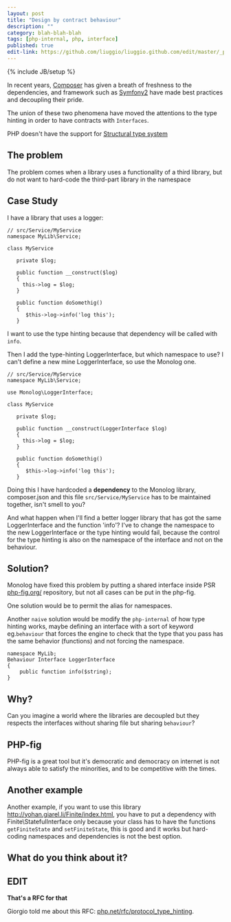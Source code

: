 ```yaml
---
layout: post
title: "Design by contract behaviour"
description: ""
category: blah-blah-blah
tags: [php-internal, php, interface]
published: true
edit-link: https://github.com/liuggio/liuggio.github.com/edit/master/_posts/2013-09-11-design-by-contract-behaviour.md
---
```

{% include JB/setup %}

In recent years, [Composer](http://getcomposer.org) has given a breath of freshness to the dependencies, and framework such as [Symfony2](http://www.symfony.com)
 have made best practices and decoupling their pride.

The union of these two phenomena have moved the attentions to the type hinting in order to have contracts with `Interfaces`.

PHP doesn't have the support for [Structural type system](http://en.wikipedia.org/wiki/Structural_type_system)

## The problem

The problem comes when a library uses a functionality of a third library, but do not want to hard-code the third-part library in the namespace


## Case Study

I have a library that uses a logger:

    // src/Service/MyService
    namespace MyLib\Service;

    class MyService

       private $log;

       public function __construct($log)
       {
         this->log = $log;
       }

       public function doSomethig()
       {
          $this->log->info('log this');
       }


I want to use the type hinting because that dependency will be called with `info`.

Then I add the type-hinting LoggerInterface, but which namespace to use?
I can't define a new mine LoggerInterface, so use the Monolog one.

    // src/Service/MyService
    namespace MyLib\Service;

    use Monolog\LoggerInterface;

    class MyService

       private $log;

       public function __construct(LoggerInterface $log)
       {
         this->log = $log;
       }

       public function doSomethig()
       {
          $this->log->info('log this');
       }


Doing this I have hardcoded a **dependency** to the Monolog library, composer.json and this file `src/Service/MyService` has to be maintained together,
isn't smell to you?


And what happen when I'll find a better logger library that has got the same LoggerInterface and the function 'info'?
I've to change the namespace to the new LoggerInterface or the type hinting would fail,
 because the control for the type hinting is also on the namespace of the interface and not on the behaviour.


## Solution?

Monolog have fixed this problem by putting a shared interface inside PSR [php-fig.org/](http://www.php-fig.org) repository, but not all cases can be put in the php-fig.

One solution would be to permit the alias for namespaces.

Another `naive` solution would be modify the `php-internal` of how type hinting works,
maybe defining an interface with a sort of keyword eg.`behaviour` that forces the engine to check that
the type that you pass has the same behavior (functions) and not forcing the namespace.


    namespace MyLib;
    Behaviour Interface LoggerInterface
    {
        public function info($string);
    }


## Why?

Can you imagine a world where the libraries are decoupled but they respects the interfaces without sharing file but sharing `behaviour`?

## PHP-fig

PHP-fig is a great tool but it's democratic and democracy on internet is not always able to satisfy the minorities, and to be competitive with the times.

## Another example

Another example, if you want to use this library http://yohan.giarel.li/Finite/index.html, you have to put a dependency with
Finite\StatefulInterface only because your class has to have the functions `getFiniteState` and `setFiniteState`, this is good and it works
but hard-coding namespaces and dependencies is not the best option.


## What do you think about it?


## EDIT

**That's a RFC for that**

Giorgio told me about this RFC: [php.net/rfc/protocol_type_hinting](https://wiki.php.net/rfc/protocol_type_hinting).

